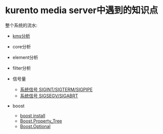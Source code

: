 # kurento media server中遇到的知识点

整个系统的流水:
- [kms分析](/kms6.9.0-srouce/1by1.md)
- core分析
- element分析
- filter分析

- 信号量
    - [系统信号 SIGINT/SIGTERM/SIGPIPE](/kms6.9.0-srouce/sigaction/README.md)
    - [系统信号 SIGSEGV/SIGABRT](/kms6.9.0-srouce/DeathHandler/README.md)
- boost
    - [boost install](/kms6.9.0-srouce/boost/001-install/README.md)
    - [Boost.Property_Tree](/kms6.9.0-srouce/boost/002-property-tree/README.md)
    - [Boost.Optional](/kms6.9.0-srouce/boost/003-optional/README.md)
